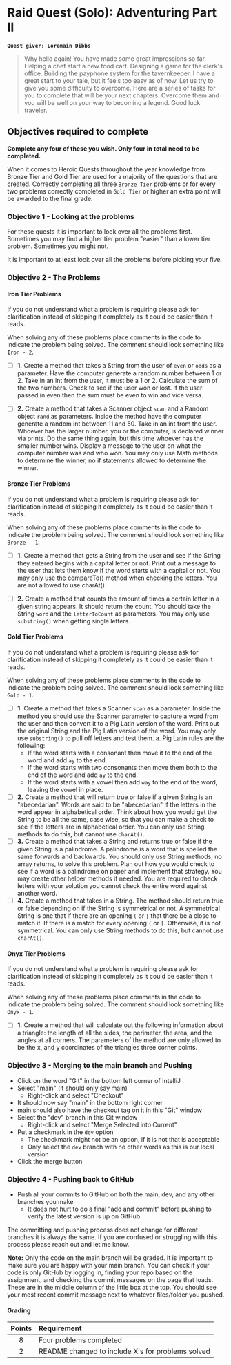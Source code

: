 # Raid Quest (Solo): Adventuring Part II
**`Quest giver: Loremain Dibbs`**
>Why hello again! You have made some great impressions so far. Helping a chef start a new food cart. Designing a game for the clerk's office. Building the payphone system for the tavernkeeper. I have a great start to your tale, but it feels too easy as of now. Let us try to give you some difficulty to overcome. Here are a series of tasks for you to complete that will be your next chapters. Overcome them and you will be well on your way to becoming a legend. Good luck traveler.

## Objectives required to complete
**Complete any four of these you wish.  Only four in total need to be completed.**

When it comes to Heroic Quests throughout the year knowledge from Bronze Tier and Gold Tier are used for a majority of the questions that are created.  Correctly completing all three `Bronze Tier` problems or for every two problems correctly completed in `Gold Tier` or higher an extra point will be awarded to the final grade.

### Objective 1 - Looking at the problems
For these quests it is important to look over all the problems first.  Sometimes you may find a higher tier problem "easier" than a lower tier problem.  Sometimes you might not.

It is important to at least look over all the problems before picking your five.

### Objective 2 - The Problems
#### Iron Tier Problems
If you do not understand what a problem is requiring please ask for clarification instead of skipping it completely as it could be easier than it reads.

When solving any of these problems place comments in the code to indicate the problem being solved.  The comment should look something like `Iron - 2`.

- [ ] **1.** Create a method that takes a String from the user of `even` or `odds` as a parameter.  Have the computer generate a random number between 1 or 2.  Take in an int from the user, it must be a 1 or 2.  Calculate the sum of the two numbers.  Check to see if the user won or lost.  If the user passed in even then the sum must be even to win and vice versa.
- [ ] **2.** Create a method that takes a Scanner object `scan` and a Random object `rand` as parameters.  Inside the method have the computer generate a random int between 11 and 50.  Take in an int from the user.  Whoever has the larger number, you or the computer, is declared winner via prints.  Do the same thing again, but this time whoever has the smaller number wins.  Display a message to the user on what the computer number was and who won.  You may only use Math methods to determine the winner, no if statements allowed to determine the winner.


#### Bronze Tier Problems
If you do not understand what a problem is requiring please ask for clarification instead of skipping it completely as it could be easier than it reads.

When solving any of these problems place comments in the code to indicate the problem being solved.  The comment should look something like `Bronze - 1`.

- [ ] **1.** Create a method that gets a String from the user and see if the String they entered begins with a capital letter or not.  Print out a message to the user that lets them know if the word starts with a capital or not.  You may only use the compareTo() method when checking the letters.  You are not allowed to use charAt().
- [ ] **2.** Create a method that counts the amount of times a certain letter in a given string appears.  It should return the count.  You should take the String `word` and the `letterToCount` as parameters.  You may only use `substring()` when getting single letters.


#### Gold Tier Problems
If you do not understand what a problem is requiring please ask for clarification instead of skipping it completely as it could be easier than it reads.

When solving any of these problems place comments in the code to indicate the problem being solved.  The comment should look something like `Gold - 1`.

- [ ] **1.** Create a method that takes a Scanner `scan` as a parameter.  Inside the method you should use the Scanner parameter to capture a word from the user and then convert it to a Pig Latin version of the word. Print out the original String and the Pig Latin version of the word.  You may only use `substring()` to pull off letters and test them.
  a. Pig Latin rules are the following:
    - If the word starts with a consonant then move it to the end of the word and add `ay` to the end.
    - If the word starts with two consonants then move them both to the end of the word and add `ay` to the end.
    - If the word starts with a vowel then add `way` to the end of the word, leaving the vowel in place.
- [ ] **2.** Create a method that will return true or false if a given String is an "abecedarian".  Words are said to be "abecedarian" if the letters in the word appear in alphabetical order.  Think about how you would get the String to be all the same, case wise, so that you can make a check to see if the letters are in alphabetical order.  You can only use String methods to do this, but cannot use `charAt()`.
- [ ] **3.** Create a method that takes a String and returns true or false if the given String is a palindrome.  A palindrome is a word that is spelled the same forwards and backwards.  You should only use String methods, no array returns, to solve this problem.  Plan out how you would check to see if a word is a palindrome on paper and implement that strategy.  You may create other helper methods if needed.  You are required to check letters with your solution you cannot check the entire word against another word.
- [ ] **4.** Create a method that takes in a String.  The method should return true or false depending on if the String is symmetrical or not.  A symmetrical String is one that if there are an opening `(` or `[` that there be a close to match it.  If there is a match for every opening `(` or `[`.  Otherwise, it is not symmetrical. You can only use String methods to do this, but cannot use `charAt()`.

#### Onyx Tier Problems
If you do not understand what a problem is requiring please ask for clarification instead of skipping it completely as it could be easier than it reads.

When solving any of these problems place comments in the code to indicate the problem being solved.  The comment should look something like `Onyx - 1`.

- [ ] **1.** Create a method that will calculate out the following information about a triangle: the length of all the sides, the perimeter, the area, and the angles at all corners.  The parameters of the method are only allowed to be the x, and y coordinates of the triangles three corner points.

### Objective 3 - Merging to the main branch and Pushing
- Click on the word "Git" in the bottom left corner of IntelliJ
- Select "main" (it should only say main)
    - Right-click and select "Checkout"
- It should now say "main" in the bottom right corner
- main should also have the checkout tag on it in this "Git" window
- Select the "dev" branch in this Git window
    - Right-click and select "Merge Selected into Current"
- Put a checkmark in the `dev` option
    - The checkmark might not be an option, if it is not that is acceptable
    - Only select the `dev` branch with no other words as this is our local version
- Click the merge button

### Objective 4 - Pushing back to GitHub
- Push all your commits to GitHub on both the main, dev, and any other branches you make
    - It does not hurt to do a final "add and commit" before pushing to verify the latest version is up on GitHub

The committing and pushing process does not change for different branches it is always the same.  If you are confused or struggling with this process please reach out and let me know.

**Note:** Only the code on the main branch will be graded.  It is important to make sure you are happy with your main branch.  You can check if your code is only GitHub by logging in, finding your repo based on the assignment, and checking the commit messages on the page that loads.  These are in the middle column of the little box at the top.  You should see your most recent commit message next to whatever files/folder you pushed.


#### Grading
|   Points     |   Requirement                                      |
| :----------: |:-------------------------------------------------- |
| 8            | Four problems completed                            |
| 2            | README changed to include X's for problems solved  |
